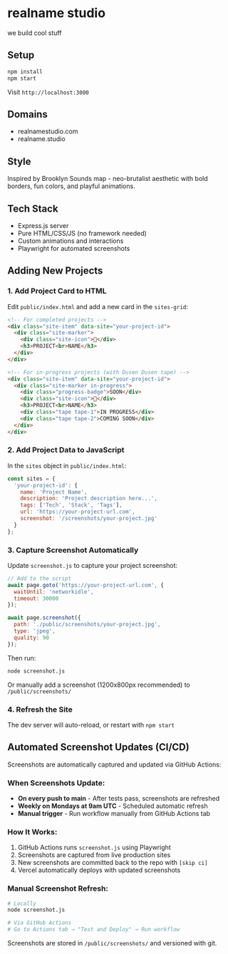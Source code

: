 # realname studio

we build cool stuff

## Setup

```bash
npm install
npm start
```

Visit `http://localhost:3000`

## Domains

- realnamestudio.com
- realname.studio

## Style

Inspired by Brooklyn Sounds map - neo-brutalist aesthetic with bold borders, fun colors, and playful animations.

## Tech Stack

- Express.js server
- Pure HTML/CSS/JS (no framework needed)
- Custom animations and interactions
- Playwright for automated screenshots

## Adding New Projects

### 1. Add Project Card to HTML

Edit `public/index.html` and add a new card in the `sites-grid`:

```html
<!-- For completed projects -->
<div class="site-item" data-site="your-project-id">
  <div class="site-marker">
    <div class="site-icon">🚀</div>
    <h3>PROJECT<br>NAME</h3>
  </div>
</div>

<!-- For in-progress projects (with Dusen Dusen tape) -->
<div class="site-item" data-site="your-project-id">
  <div class="site-marker in-progress">
    <div class="progress-badge">SOON</div>
    <div class="site-icon">🚀</div>
    <h3>PROJECT<br>NAME</h3>
    <div class="tape tape-1">IN PROGRESS</div>
    <div class="tape tape-2">COMING SOON</div>
  </div>
</div>
```

### 2. Add Project Data to JavaScript

In the `sites` object in `public/index.html`:

```javascript
const sites = {
  'your-project-id': {
    name: 'Project Name',
    description: 'Project description here...',
    tags: ['Tech', 'Stack', 'Tags'],
    url: 'https://your-project-url.com',
    screenshot: '/screenshots/your-project.jpg'
  }
};
```

### 3. Capture Screenshot Automatically

Update `screenshot.js` to capture your project screenshot:

```javascript
// Add to the script
await page.goto('https://your-project-url.com', {
  waitUntil: 'networkidle',
  timeout: 30000
});

await page.screenshot({
  path: './public/screenshots/your-project.jpg',
  type: 'jpeg',
  quality: 90
});
```

Then run:
```bash
node screenshot.js
```

Or manually add a screenshot (1200x800px recommended) to `/public/screenshots/`

### 4. Refresh the Site

The dev server will auto-reload, or restart with `npm start`

## Automated Screenshot Updates (CI/CD)

Screenshots are automatically captured and updated via GitHub Actions:

### When Screenshots Update:
- **On every push to main** - After tests pass, screenshots are refreshed
- **Weekly on Mondays at 9am UTC** - Scheduled automatic refresh
- **Manual trigger** - Run workflow manually from GitHub Actions tab

### How It Works:
1. GitHub Actions runs `screenshot.js` using Playwright
2. Screenshots are captured from live production sites
3. New screenshots are committed back to the repo with `[skip ci]`
4. Vercel automatically deploys with updated screenshots

### Manual Screenshot Refresh:
```bash
# Locally
node screenshot.js

# Via GitHub Actions
# Go to Actions tab → "Test and Deploy" → Run workflow
```

Screenshots are stored in `/public/screenshots/` and versioned with git.
